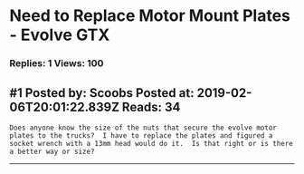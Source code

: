 # Need to Replace Motor Mount Plates - Evolve GTX

### Replies: 1 Views: 100

## \#1 Posted by: Scoobs Posted at: 2019-02-06T20:01:22.839Z Reads: 34

```
Does anyone know the size of the nuts that secure the evolve motor plates to the trucks?  I have to replace the plates and figured a socket wrench with a 13mm head would do it.  Is that right or is there a better way or size?
```

---
